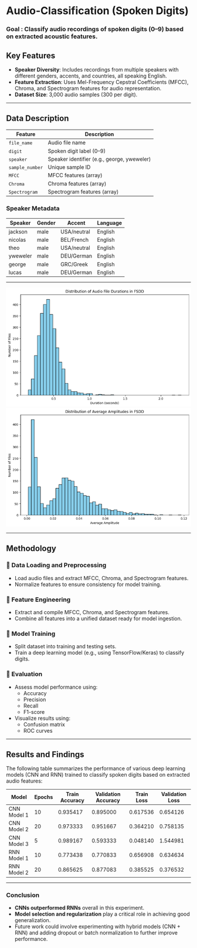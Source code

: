 # Audio-Classification (Spoken Digits)

### Goal : Classify audio recordings of spoken digits (0–9) based on extracted acoustic features.

## Key Features

- **Speaker Diversity**: Includes recordings from multiple speakers with different genders, accents, and countries, all speaking English.
- **Feature Extraction**: Uses Mel-Frequency Cepstral Coefficients (MFCC), Chroma, and Spectrogram features for audio representation.
- **Dataset Size**: 3,000 audio samples (300 per digit).

---

## Data Description

| Feature         | Description                                      |
|----------------|--------------------------------------------------|
| `file_name`     | Audio file name                                 |
| `digit`         | Spoken digit label (0–9)                        |
| `speaker`       | Speaker identifier (e.g., george, yweweler)     |
| `sample_number` | Unique sample ID                                |
| `MFCC`          | MFCC features (array)                           |
| `Chroma`        | Chroma features (array)                         |
| `Spectrogram`   | Spectrogram features (array)                    |

### Speaker Metadata

| Speaker   | Gender | Accent      | Language |
|-----------|--------|-------------|----------|
| jackson   | male   | USA/neutral | English  |
| nicolas   | male   | BEL/French  | English  |
| theo      | male   | USA/neutral | English  |
| yweweler  | male   | DEU/German  | English  |
| george    | male   | GRC/Greek   | English  |
| lucas     | male   | DEU/German  | English  |

---

![Distribution of Audio File Durations](Pictures/durations.png)
![Avg Amplitude of Audio File Durations](Pictures/average_amplitude.png)

---

## Methodology

### 🔹 Data Loading and Preprocessing
- Load audio files and extract MFCC, Chroma, and Spectrogram features.
- Normalize features to ensure consistency for model training.

### 🔹 Feature Engineering
- Extract and compile MFCC, Chroma, and Spectrogram features.
- Combine all features into a unified dataset ready for model ingestion.

### 🔹 Model Training
- Split dataset into training and testing sets.
- Train a deep learning model (e.g., using TensorFlow/Keras) to classify digits.

### 🔹 Evaluation
- Assess model performance using:
  - Accuracy
  - Precision
  - Recall
  - F1-score
- Visualize results using:
  - Confusion matrix
  - ROC curves

---

## Results and Findings

The following table summarizes the performance of various deep learning models (CNN and RNN) trained to classify spoken digits based on extracted audio features:

| Model        | Epochs | Train Accuracy | Validation Accuracy | Train Loss | Validation Loss |
|--------------|--------|----------------|----------------------|------------|------------------|
| CNN Model 1  | 10     | 0.935417       | 0.895000             | 0.617536   | 0.654126         |
| CNN Model 2  | 20     | 0.973333       | 0.951667             | 0.364210   | 0.758135         |
| CNN Model 3  | 5      | 0.989167       | 0.593333             | 0.048140   | 1.544981         |
| RNN Model 1  | 10     | 0.773438       | 0.770833             | 0.656908   | 0.634634         |
| RNN Model 2  | 20     | 0.865625       | 0.877083             | 0.385525   | 0.376532         |

---

### Conclusion

- **CNNs outperformed RNNs** overall in this experiment.
- **Model selection and regularization** play a critical role in achieving good generalization.
- Future work could involve experimenting with hybrid models (CNN + RNN) and adding dropout or batch normalization to further improve performance.



